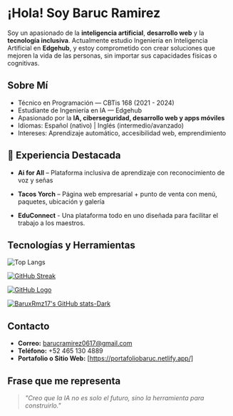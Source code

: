 # ¡Hola! Soy Baruc Ramirez

Soy un apasionado de la **inteligencia artificial**, **desarrollo web** y la **tecnología inclusiva**. Actualmente estudio Ingeniería en Inteligencia Artificial en **Edgehub**, y estoy comprometido con crear soluciones que mejoren la vida de las personas, sin importar sus capacidades físicas o cognitivas.


## Sobre Mí
-  Técnico en Programación — CBTis 168 (2021 - 2024)
-  Estudiante de Ingeniería en IA — Edgehub
-  Apasionado por la **IA, ciberseguridad, desarrollo web y apps móviles**
- Idiomas: Español (nativo) | Inglés (intermedio/avanzado)
-  Intereses: Aprendizaje automático, accesibilidad web, emprendimiento



## 🚀 Experiencia Destacada


- **Ai for All** – Plataforma inclusiva de aprendizaje con reconocimiento de voz y señas

- **Tacos Yorch** – Página web empresarial + punto de venta con menú, paquetes, ubicación y galería

- **EduConnect** - Una plataforma todo en uno diseñada para facilitar el trabajo a los maestros.



## Tecnologías y Herramientas



![Top Langs](https://github-readme-stats.vercel.app/api/top-langs/?username=BaruxRmz17&layout=compact&theme=dark)

[![GitHub Streak](https://github-readme-streak-stats.herokuapp.com?user=BaruxRmz17&theme=cobalt&hide_border=true)](https://git.io/streak-stats)

[![GitHub Logo](https://img.shields.io/badge/GitHub-100000?style=for-the-badge&logo=github&logoColor=white)](https://github.com/BaruxRmz17)

[![BaruxRmz17's GitHub stats-Dark](https://github-readme-stats.vercel.app/api?username=BaruxRmz17&show_icons=true&theme=dark#gh-dark-mode-only)](https://github.com/BaruxRmz17/github-readme-stats#gh-dark-mode-only)






## Contacto

- **Correo:** barucramirez0617@gmail.com
- **Teléfono:** +52 465 130 4889
- **Portafolio o Sitio Web:** [https://portafoliobaruc.netlify.app/]



## Frase que me representa

> _"Creo que la IA no es solo el futuro, sino la herramienta para construirlo."_ 

